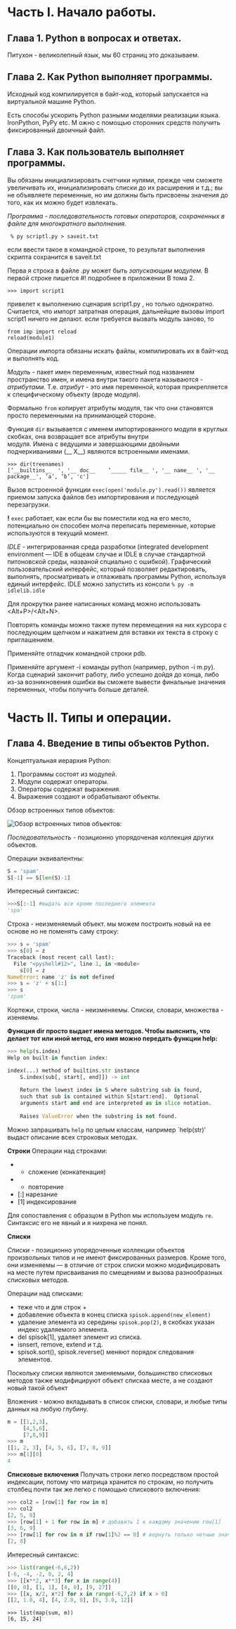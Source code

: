 # Часть I. Начало работы.
## Глава 1. Python в вопросах и ответах.

Питухон - великолепный язык, мы 60 страниц это доказываем.

## Глава 2. Как Python выполняет программы.

Исходный код компилируется в байт-код, который запускается на виртуальной машине Python.

Есть способы ускорить Python разными моделями реализации языка. IronPython, PyPy etc. М
ожно с помощью сторонних средств получить фиксированный двоичный файл.

## Глава 3. Как пользователь выполняет программы.

Вы обязаны инициализировать счетчики нулями, прежде чем сможете увеличивать их, инициализировать списки до их расширения и т.д.; вы не объявляете переменные, но им должны быть присвоены значения до того, как их можно будет извлекать.

*Программа - последовательность готовых операторов, сохраненных в файле для многократного выполнения.*

```
 % py scriptl.py > saveit.txt	
```
если ввести такое в командной строке, то результат выполнения скрипта сохранится в saveit.txt

Перва я строка в файле .py может быть *запускающим модулем.* В первой строке пишется #! подробнее в приложении В тома 2.

```
>>> import script1
```
привелет к выполнению сценария script1.py , но только однократно. Считается, что импорт затратная операция, дальнейщие вызовы import script1 ничего не делают.
если требуется вызвать модуль заново, то
```
from imp import reload
reload(module1)
```
Операции импорта обязаны искать файлы, компилировать их в байт-код и выполнять код.

*Модуль* - пакет имен переменным, известный под названием пространство имен, и имена внутри такого пакета называются - *атрибутами*. Т.е. *атрибут* - это имя переменной, которая прикрепляется к специфическому объекту (вроде модуля).

Формально `from` копирует атрибуты модуля, так что они становятся просто переменными на принимающей стороне.

Функция `dir` вызывается с именем импортированного модуля в круглых скобках, она возвращает все атрибуты внутри 	
модуля. Имена с ведущими и завершающими двойными подчеркиваниями (__ X__) являются встроенными именами.
```
>>> dir(treenames) 
[’__builtins__	', '__ doc__	’_____ file__ ', '__ name__	', '__ package__', ’a’, ’b’, 'c']
```

Вызов встроенной функции `exec(open('module.ру').read())` является приемом запуска файлов без импортирования и последующей перезагрузки.

**!**  `ехес` работает, как если бы вы поместили код на его место, потенциально он способен молча переписать переменные, которые используются в текущий момент.	

*IDLE* - интегрированная среда разработки (integrated development environment — IDE в общеам случае и IDLE в случае стандартной питоновской среды, названой спциально с ошибкой). Графический пользовательский интерфейс, который позволяет редактировать, выполнять, просматривать и отлаживать программы Python, используя единый интерфейс.
IDLE можно запустить из консоли `% py -m idlelib.idle`
 
Для прокрутки ранее написанных команд можно использовать <Alt+P>/<Alt+N>. 

Повторять команды можно также путем перемещения на них курсора с последующим щелчком и нажатием <Enter> для вставки их текста в строку с приглашением.
 
Применяйте отладчик командной строки pdb.

Применяйте аргумент -i команды python	(например, python -i m.py). Когда сценарий закончит работу, либо успешно дойдя до конца, либо из-за возникновения ошибки вы сможете вывести финальные значения переменных, чтобы получить больше деталей.

# Часть II. Типы и операции.
 
## Глава 4. Введение в типы объектов Python.

Концептуальная иерархия Python:
1. Программы состоят из модулей.
2. Модули содержат операторы.
3. Операторы содержат выражения.
4. Выражения создают и обрабатывают объекты.

Обзор встроенных типов объектов:

![Обзор встроенных типов объектов:](https://user-images.githubusercontent.com/116806816/202090225-28e7bae0-31f9-43aa-b9ef-6d8c2479db4f.png)

*Последовательность* - позиционно упорядоченая коллекция других объектов.

Операции эквивалентны:
```python
S = 'spam'
S[-1] == S[len(S)-1]
```
Интересный синтаксис:
```python
>>>S[:-1] #выдать все кроме последнего элемента
'spa'
```
Строка - неизменяемый объект. мы можем построить новый на ее основе но не поменять саму строку:
```python
>>> s = 'spam'
>>> s[0] = z
Traceback (most recent call last):
  File "<pyshell#12>", line 1, in <module>
    s[0] = z
NameError: name 'z' is not defined
>>> s = 'z' + s[1:]
>>> s
'zpam'
```
Кортежи, строки, числа - неизменяемы. Списки, словари, множества - изеняемы.
 
**Функция dir просто выдает имена методов. Чтобы выяснить, что делает тот или иной метод, его имя можно передать функции help:**	
```python
>>> help(s.index)
Help on built-in function index:

index(...) method of builtins.str instance
    S.index(sub[, start[, end]]) -> int
    
    Return the lowest index in S where substring sub is found,
    such that sub is contained within S[start:end].  Optional
    arguments start and end are interpreted as in slice notation.
    
    Raises ValueError when the substring is not found.
```
Можно запрашивать `help` по целым классам, например `help(str)' выдаст описание всех строковых методах.

**Строки**
Операции над строками:
* + сложение (конкатенация)
* * повторение
* [:] нарезание
* [1] индексирование


Для сопоставления с образцом в Python мы используем модуль `re`. Синтаксис его не явный и я нихрена не понял.

**Списки** 

*Списки*  - позиционно упорядоченные коллекции объектов произвольных типов и не имеют фиксированных размеров. Кроме того, они изменяемы — в отличие от строк списки можно модифицировать на месте путем присваивания по смещениям и вызова разнообразных списковых методов.

Операции над списками:
* теже что и для строк +
* добавление объекта в конец списка `spisok.append(new_element)`
* удаление элемента из середины `spisok.pop(2)`, в скобках указан индекс удаляемого элемента.
* del spisok[1], удаляет элемент из списка.
* isnsert, remove, extend и т.д.
* spisok.sort(), spisok.reverse() меняют порядок следования элементов.

Поскольку списки являются зменяемыми, большинство списковых методов также модифицируют объект спискаа месте, а не создают новый такой объект	

Вложения - можно вкладывать в список списки, словари, и любые типы данных на любую глубину.
```python
m = [[1,2,3],
     [4,5,6],
     [7,8,9]]
>>> m
[[1, 2, 3], [4, 5, 6], [7, 8, 9]]
>>> m[1][0]
4
```
**Списковые включения**
Получать строки легко посредством простой индексации, потому что матрица хранится по строкам, но получить столбец почти так же легко с помощью спискового включения:
```python
>>> col2 = [row[1] for row in m]
>>> col2
[2, 5, 8]
>>> [row[1] + 1 for row in m] # добавить 1 к каждому значению row[1]
[3, 6, 9]
>>> [row[1] for row in m if row[1]%2 == 0] # вернуть только четные значения row[1]
[2, 8]
```
Интересный синтаксис:
```python
>>> list(range(-6,6,2))
[-6, -4, -2, 0, 2, 4]
>>> [[x**2, x**3] for x in range(4)]
[[0, 0], [1, 1], [4, 8], [9, 27]]
>>> [[x, x/2, x*2] for x in range(-6,7,2) if x > 0]
[[2, 1.0, 4], [4, 2.0, 8], [6, 3.0, 12]]
```
```
>>> list(map(sum, m))
[6, 15, 24]
```
